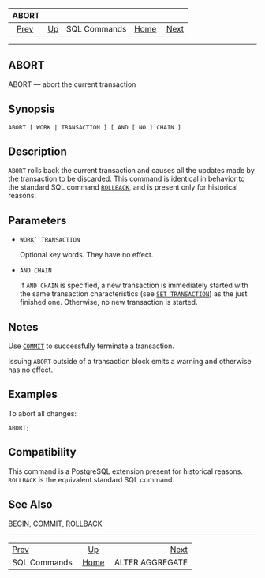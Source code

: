 <!--?xml version="1.0" encoding="UTF-8" standalone="no"?-->

|                   ABORT                   |                                        |              |                                                       |                                                    |
| :---------------------------------------: | :------------------------------------- | :----------: | ----------------------------------------------------: | -------------------------------------------------: |
| [Prev](sql-commands.html "SQL Commands")  | [Up](sql-commands.html "SQL Commands") | SQL Commands | [Home](index.html "PostgreSQL 17devel Documentation") |  [Next](sql-alteraggregate.html "ALTER AGGREGATE") |

***

## ABORT

ABORT — abort the current transaction

## Synopsis

    ABORT [ WORK | TRANSACTION ] [ AND [ NO ] CHAIN ]

## Description

`ABORT` rolls back the current transaction and causes all the updates made by the transaction to be discarded. This command is identical in behavior to the standard SQL command [`ROLLBACK`](sql-rollback.html "ROLLBACK"), and is present only for historical reasons.

## Parameters

* `WORK``TRANSACTION`

    Optional key words. They have no effect.

* `AND CHAIN`

    If `AND CHAIN` is specified, a new transaction is immediately started with the same transaction characteristics (see [`SET TRANSACTION`](sql-set-transaction.html "SET TRANSACTION")) as the just finished one. Otherwise, no new transaction is started.

## Notes

Use [`COMMIT`](sql-commit.html "COMMIT") to successfully terminate a transaction.

Issuing `ABORT` outside of a transaction block emits a warning and otherwise has no effect.

## Examples

To abort all changes:

    ABORT;

## Compatibility

This command is a PostgreSQL extension present for historical reasons. `ROLLBACK` is the equivalent standard SQL command.

## See Also

[BEGIN](sql-begin.html "BEGIN"), [COMMIT](sql-commit.html "COMMIT"), [ROLLBACK](sql-rollback.html "ROLLBACK")

***

|                                           |                                                       |                                                    |
| :---------------------------------------- | :---------------------------------------------------: | -------------------------------------------------: |
| [Prev](sql-commands.html "SQL Commands")  |         [Up](sql-commands.html "SQL Commands")        |  [Next](sql-alteraggregate.html "ALTER AGGREGATE") |
| SQL Commands                              | [Home](index.html "PostgreSQL 17devel Documentation") |                                    ALTER AGGREGATE |
